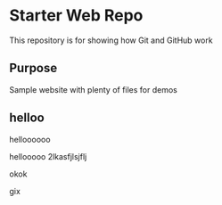 # Starter Web Repo

This repository is for showing how Git and GitHub work

## Purpose

Sample website with plenty of files for demos

## helloo

helloooooo

hellooooo 2lkasfjlsjflj

okok

gix
